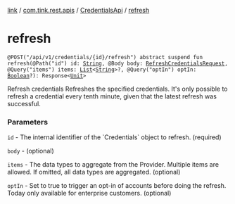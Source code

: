 [link](../../index.md) / [com.tink.rest.apis](../index.md) / [CredentialsApi](index.md) / [refresh](./refresh.md)

# refresh

`@POST("/api/v1/credentials/{id}/refresh") abstract suspend fun refresh(@Path("id") id: `[`String`](https://kotlinlang.org/api/latest/jvm/stdlib/kotlin/-string/index.html)`, @Body body: `[`RefreshCredentialsRequest`](../../com.tink.rest.models/-refresh-credentials-request/index.md)`, @Query("items") items: `[`List`](https://kotlinlang.org/api/latest/jvm/stdlib/kotlin.collections/-list/index.html)`<`[`String`](https://kotlinlang.org/api/latest/jvm/stdlib/kotlin/-string/index.html)`>?, @Query("optIn") optIn: `[`Boolean`](https://kotlinlang.org/api/latest/jvm/stdlib/kotlin/-boolean/index.html)`?): Response<`[`Unit`](https://kotlinlang.org/api/latest/jvm/stdlib/kotlin/-unit/index.html)`>`

Refresh credentials
Refreshes the specified credentials. It's only possible to refresh a credential every tenth minute, given that the latest refresh was successful.

### Parameters

`id` - The internal identifier of the &#x60;Credentials&#x60; object to refresh. (required)

`body` - (optional)

`items` - The data types to aggregate from the Provider. Multiple items are allowed. If omitted, all data types are aggregated. (optional)

`optIn` - Set to true to trigger an opt-in of accounts before doing the refresh. Today only available for enterprise customers. (optional)